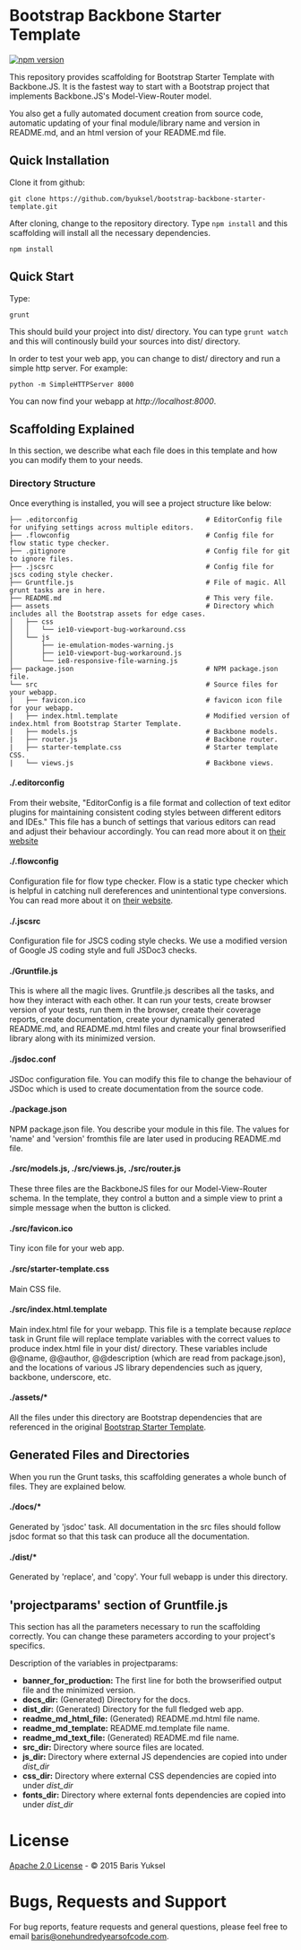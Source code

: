 # Bootstrap Backbone Starter Template

[![npm version](https://badge.fury.io/js/bootstrap-backbone-starter-template.svg)](https://badge.fury.io/js/bootstrap-backbone-starter-template)

This repository provides scaffolding for Bootstrap Starter Template with Backbone.JS. It is
the fastest way to start with a Bootstrap project that implements Backbone.JS's Model-View-Router
model.

You also get a fully automated document creation from source code, automatic updating of your final
module/library name and version in README.md, and an html version of your README.md file.

## Quick Installation

Clone it from github:
```
git clone https://github.com/byuksel/bootstrap-backbone-starter-template.git
```

After cloning, change to the repository directory. Type `npm install` and this scaffolding will install
all the necessary dependencies.
```
npm install
```

## Quick Start

Type:
```
grunt
```
This should build your project into dist/ directory. You can type ```grunt watch``` and this will continously build your sources into dist/ directory.

In order to test your web app, you can change to dist/ directory and run a simple http server. For example:
```
python -m SimpleHTTPServer 8000
```
You can now find your webapp at *http://localhost:8000*.

## Scaffolding Explained ##

In this section, we describe what each file does in this template and how you can modify them to your needs.

### Directory Structure

Once everything is installed, you will see a project structure like below:
```
├── .editorconfig                                # EditorConfig file for unifying settings across multiple editors.
├── .flowconfig                                  # Config file for flow static type checker.
├── .gitignore                                   # Config file for git to ignore files.
├── .jscsrc                                      # Config file for jscs coding style checker.
├── Gruntfile.js                                 # File of magic. All grunt tasks are in here.
├── README.md                                    # This very file.
├── assets                                       # Directory which includes all the Bootstrap assets for edge cases.
│   ├── css
│   │   └── ie10-viewport-bug-workaround.css
│   └── js
│       ├── ie-emulation-modes-warning.js
│       ├── ie10-viewport-bug-workaround.js
│       └── ie8-responsive-file-warning.js
├── package.json                                 # NPM package.json file.
└── src                                          # Source files for your webapp.
|   ├── favicon.ico                              # favicon icon file for your webapp.
|   ├── index.html.template                      # Modified version of index.html from Bootstrap Starter Template.
|   ├── models.js                                # Backbone models.
|   ├── router.js                                # Backbone router.
|   ├── starter-template.css                     # Starter template CSS.
|   └── views.js                                 # Backbone views.
```

#### ./.editorconfig

From their website, "EditorConfig is a file format and collection of text editor plugins for maintaining consistent coding styles between different editors and IDEs." This file has a bunch of settings that various editors can read and adjust their behaviour accordingly. You can read more about it on [their website](http://editorconfig.org)

#### ./.flowconfig

Configuration file for flow type checker. Flow is a static type checker which is helpful in catching null dereferences and unintentional type conversions. You can read more about it on [their website](http://flowtype.org).

#### ./.jscsrc

Configuration file for JSCS coding style checks. We use a modified version of Google JS coding style and full JSDoc3 checks.

#### ./Gruntfile.js

This is where all the magic lives. Gruntfile.js describes all the tasks, and how they interact
with each other. It can run your tests, create browser version of your tests, run them in
the browser, create their coverage reports, create documentation, create your dynamically
generated README.md, and README.md.html files and create your final browserified library along
with its minimized version.

#### ./jsdoc.conf

JSDoc configuration file. You can modify this file to change the behaviour of JSDoc which is used to create
documentation from the source code.

#### ./package.json

NPM package.json file. You describe your module in this file. The values for 'name' and 'version' fromthis file are later used in producing README.md file.

#### ./src/models.js, ./src/views.js, ./src/router.js 

These three files are the BackboneJS files for our Model-View-Router schema. In the template, they control a button and a simple view to print a simple message when the button is clicked.

#### ./src/favicon.ico

Tiny icon file for your web app.

#### ./src/starter-template.css

Main CSS file.

#### ./src/index.html.template

Main index.html file for your webapp. This file is a template because *replace* task in Grunt file will replace template variables with the correct values to produce index.html file in your dist/ directory. These variables include @@name, @@author, @@description (which are read from package.json), and the locations of various JS library dependencies such as jquery, backbone, underscore, etc. 

#### ./assets/*

All the files under this directory are Bootstrap dependencies that are referenced in the original [Bootstrap Starter Template](https://getbootstrap.com/examples/starter-template/).

## Generated Files and Directories ##

When you run the Grunt tasks, this scaffolding generates a whole bunch of files. They are explained below.

#### ./docs/* ####

Generated by 'jsdoc' task. All documentation in the src files should follow jsdoc format so that
this task can produce all the documentation.

#### ./dist/* ####

Generated by 'replace', and 'copy'. Your full webapp is under this directory.

## 'projectparams' section of Gruntfile.js ##

This section has all the parameters necessary to run the scaffolding correctly. You can change these parameters according to your project's specifics.

Description of the variables in projectparams:

* **banner_for_production:** The first line for both the browserified output file and the minimized version.
* **docs_dir:** (Generated) Directory for the docs.
* **dist_dir:** (Generated) Directory for the full fledged web app.
* **readme_md_html_file:** (Generated) README.md.html file name.
* **readme_md_template:** README.md.template file name.
* **readme_md_text_file:** (Generated) README.md file name.
* **src_dir:** Directory where source files are located.
* **js_dir:** Directory where external JS dependencies are copied into under *dist_dir*
* **css_dir:** Directory where external CSS dependencies are copied into under *dist_dir*
* **fonts_dir:** Directory where external fonts dependencies are copied into under *dist_dir*

# License

[Apache 2.0 License](LICENSE.md) - &copy; 2015 Baris Yuksel

# Bugs, Requests and Support #

For bug reports, feature requests and general questions, please feel free to email baris@onehundredyearsofcode.com.


